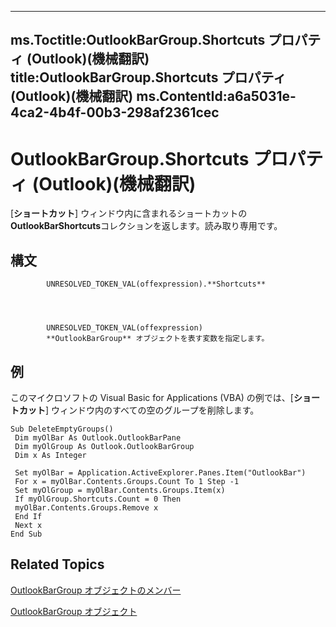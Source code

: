 

---
ms.Toctitle:OutlookBarGroup.Shortcuts プロパティ (Outlook)(機械翻訳)
title:OutlookBarGroup.Shortcuts プロパティ (Outlook)(機械翻訳)
ms.ContentId:a6a5031e-4ca2-4b4f-00b3-298af2361cec
---
# OutlookBarGroup.Shortcuts プロパティ (Outlook)(機械翻訳)




[**ショートカット**] ウィンドウ内に含まれるショートカットの**OutlookBarShortcuts**コレクションを返します。読み取り専用です。

## 構文

            UNRESOLVED_TOKEN_VAL(offexpression).**Shortcuts**




            UNRESOLVED_TOKEN_VAL(offexpression)
            **OutlookBarGroup** オブジェクトを表す変数を指定します。



## 例
このマイクロソフトの Visual Basic for Applications (VBA) の例では、[**ショートカット**] ウィンドウ内のすべての空のグループを削除します。

```vba
Sub DeleteEmptyGroups() 
 Dim myOlBar As Outlook.OutlookBarPane 
 Dim myOlGroup As Outlook.OutlookBarGroup 
 Dim x As Integer 
 
 Set myOlBar = Application.ActiveExplorer.Panes.Item("OutlookBar") 
 For x = myOlBar.Contents.Groups.Count To 1 Step -1 
 Set myOlGroup = myOlBar.Contents.Groups.Item(x) 
 If myOlGroup.Shortcuts.Count = 0 Then 
 myOlBar.Contents.Groups.Remove x 
 End If 
 Next x 
End Sub
```




## Related Topics

[OutlookBarGroup オブジェクトのメンバー](34976b5d-fa6a-db4d-884b-4222613c1912.md)

[OutlookBarGroup オブジェクト](4ccc4213-5a57-7a8b-4ce5-869a096bd096.md)




